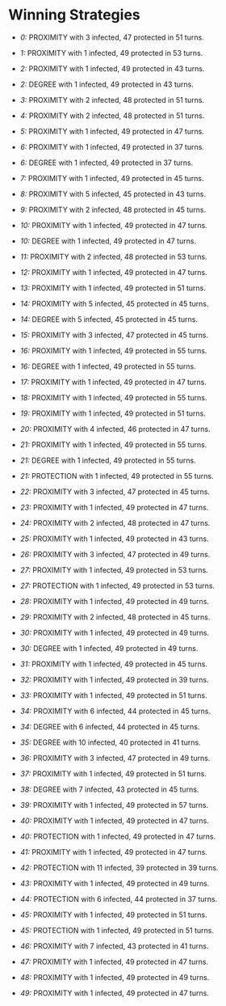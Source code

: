 # Winning Strategies

* _0:_ PROXIMITY with 3 infected, 47 protected in 51 turns.


* _1:_ PROXIMITY with 1 infected, 49 protected in 53 turns.


* _2:_ PROXIMITY with 1 infected, 49 protected in 43 turns.


* _2:_ DEGREE with 1 infected, 49 protected in 43 turns.


* _3:_ PROXIMITY with 2 infected, 48 protected in 51 turns.


* _4:_ PROXIMITY with 2 infected, 48 protected in 51 turns.


* _5:_ PROXIMITY with 1 infected, 49 protected in 47 turns.


* _6:_ PROXIMITY with 1 infected, 49 protected in 37 turns.


* _6:_ DEGREE with 1 infected, 49 protected in 37 turns.


* _7:_ PROXIMITY with 1 infected, 49 protected in 45 turns.


* _8:_ PROXIMITY with 5 infected, 45 protected in 43 turns.


* _9:_ PROXIMITY with 2 infected, 48 protected in 45 turns.


* _10:_ PROXIMITY with 1 infected, 49 protected in 47 turns.


* _10:_ DEGREE with 1 infected, 49 protected in 47 turns.


* _11:_ PROXIMITY with 2 infected, 48 protected in 53 turns.


* _12:_ PROXIMITY with 1 infected, 49 protected in 47 turns.


* _13:_ PROXIMITY with 1 infected, 49 protected in 51 turns.


* _14:_ PROXIMITY with 5 infected, 45 protected in 45 turns.


* _14:_ DEGREE with 5 infected, 45 protected in 45 turns.


* _15:_ PROXIMITY with 3 infected, 47 protected in 45 turns.


* _16:_ PROXIMITY with 1 infected, 49 protected in 55 turns.


* _16:_ DEGREE with 1 infected, 49 protected in 55 turns.


* _17:_ PROXIMITY with 1 infected, 49 protected in 47 turns.


* _18:_ PROXIMITY with 1 infected, 49 protected in 55 turns.


* _19:_ PROXIMITY with 1 infected, 49 protected in 51 turns.


* _20:_ PROXIMITY with 4 infected, 46 protected in 47 turns.


* _21:_ PROXIMITY with 1 infected, 49 protected in 55 turns.


* _21:_ DEGREE with 1 infected, 49 protected in 55 turns.


* _21:_ PROTECTION with 1 infected, 49 protected in 55 turns.


* _22:_ PROXIMITY with 3 infected, 47 protected in 45 turns.


* _23:_ PROXIMITY with 1 infected, 49 protected in 47 turns.


* _24:_ PROXIMITY with 2 infected, 48 protected in 47 turns.


* _25:_ PROXIMITY with 1 infected, 49 protected in 43 turns.


* _26:_ PROXIMITY with 3 infected, 47 protected in 49 turns.


* _27:_ PROXIMITY with 1 infected, 49 protected in 53 turns.


* _27:_ PROTECTION with 1 infected, 49 protected in 53 turns.


* _28:_ PROXIMITY with 1 infected, 49 protected in 49 turns.


* _29:_ PROXIMITY with 2 infected, 48 protected in 45 turns.


* _30:_ PROXIMITY with 1 infected, 49 protected in 49 turns.


* _30:_ DEGREE with 1 infected, 49 protected in 49 turns.


* _31:_ PROXIMITY with 1 infected, 49 protected in 45 turns.


* _32:_ PROXIMITY with 1 infected, 49 protected in 39 turns.


* _33:_ PROXIMITY with 1 infected, 49 protected in 51 turns.


* _34:_ PROXIMITY with 6 infected, 44 protected in 45 turns.


* _34:_ DEGREE with 6 infected, 44 protected in 45 turns.


* _35:_ DEGREE with 10 infected, 40 protected in 41 turns.


* _36:_ PROXIMITY with 3 infected, 47 protected in 49 turns.


* _37:_ PROXIMITY with 1 infected, 49 protected in 51 turns.


* _38:_ DEGREE with 7 infected, 43 protected in 45 turns.


* _39:_ PROXIMITY with 1 infected, 49 protected in 57 turns.


* _40:_ PROXIMITY with 1 infected, 49 protected in 47 turns.


* _40:_ PROTECTION with 1 infected, 49 protected in 47 turns.


* _41:_ PROXIMITY with 1 infected, 49 protected in 47 turns.


* _42:_ PROTECTION with 11 infected, 39 protected in 39 turns.


* _43:_ PROXIMITY with 1 infected, 49 protected in 49 turns.


* _44:_ PROTECTION with 6 infected, 44 protected in 37 turns.


* _45:_ PROXIMITY with 1 infected, 49 protected in 51 turns.


* _45:_ PROTECTION with 1 infected, 49 protected in 51 turns.


* _46:_ PROXIMITY with 7 infected, 43 protected in 41 turns.


* _47:_ PROXIMITY with 1 infected, 49 protected in 47 turns.


* _48:_ PROXIMITY with 1 infected, 49 protected in 49 turns.


* _49:_ PROXIMITY with 1 infected, 49 protected in 47 turns.



